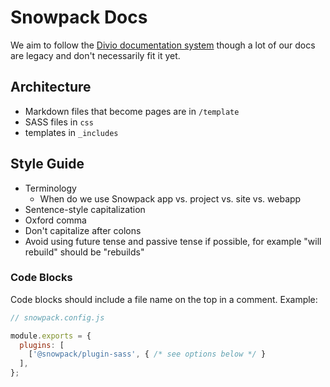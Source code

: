 # Snowpack Docs

We aim to follow the [Divio documentation system](https://documentation.divio.com/introduction/) though a lot of our docs are legacy and don't necessarily fit it yet.

## Architecture

- Markdown files that become pages are in `/template`
- SASS files in `css`
- templates in `_includes`

## Style Guide
- Terminology
  - When do we use Snowpack app vs. project vs. site vs. webapp
- Sentence-style capitalization
- Oxford comma
- Don't capitalize after colons
- Avoid using future tense and passive tense if possible, for example "will rebuild" should be "rebuilds"

### Code Blocks

Code blocks should include a file name on the top in a comment. Example:

```js
// snowpack.config.js

module.exports = {
  plugins: [
    ['@snowpack/plugin-sass', { /* see options below */ }
  ],
};
```
